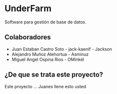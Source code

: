 # UnderFarm
Software para gestión de base de datos.

## Colaboradores
 - Juan Estaban Castro Soto - jack-kaenif - Jackson
 - Alejandro Muñoz Atehortua - Asminuz
 - Miguel Angel Ospina Rios - OMinkél

## ¿De que se trata este proyecto?
Este proyecto ... Juanes llene esto usted
